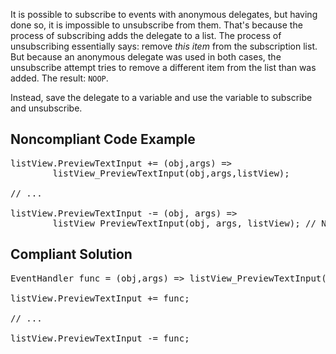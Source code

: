 It is possible to subscribe to events with anonymous delegates, but having done so, it is impossible to unsubscribe from them. That's because the
process of subscribing adds the delegate to a list. The process of unsubscribing essentially says: remove _this item_ from the subscription
list. But because an anonymous delegate was used in both cases, the unsubscribe attempt tries to remove a different item from the list than was added.
The result: `NOOP`.

Instead, save the delegate to a variable and use the variable to subscribe and unsubscribe.

## Noncompliant Code Example

<pre>
listView.PreviewTextInput += (obj,args) =&gt;
        listView_PreviewTextInput(obj,args,listView);

// ...

listView.PreviewTextInput -= (obj, args) =&gt;
        listView_PreviewTextInput(obj, args, listView); // Noncompliant; this delegate was never subscribed
</pre>

## Compliant Solution

<pre>
EventHandler func = (obj,args) =&gt; listView_PreviewTextInput(obj,args,listView);

listView.PreviewTextInput += func;

// ...

listView.PreviewTextInput -= func;
</pre>